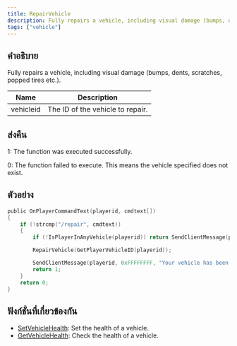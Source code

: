 ```yaml
---
title: RepairVehicle
description: Fully repairs a vehicle, including visual damage (bumps, dents, scratches, popped tires etc.
tags: ["vehicle"]
---
```


## คำอธิบาย

Fully repairs a vehicle, including visual damage (bumps, dents, scratches, popped tires etc.).

| Name      | Description                      |
| --------- | -------------------------------- |
| vehicleid | The ID of the vehicle to repair. |

## ส่งคืน

1: The function was executed successfully.

0: The function failed to execute. This means the vehicle specified does not exist.

## ตัวอย่าง

```c
public OnPlayerCommandText(playerid, cmdtext[])
{
    if (!strcmp("/repair", cmdtext))
    {
        if (!IsPlayerInAnyVehicle(playerid)) return SendClientMessage(playerid, 0xFFFFFFFF, "You are not in a vehicle!");

        RepairVehicle(GetPlayerVehicleID(playerid));

        SendClientMessage(playerid, 0xFFFFFFFF, "Your vehicle has been repaired!");
        return 1;
    }
    return 0;
}
```

## ฟังก์ชั่นที่เกี่ยวข้องกัน

- [SetVehicleHealth](../functions/SetVehicleHealth.md): Set the health of a vehicle.
- [GetVehicleHealth](../functions/GetVehicleHealth.md): Check the health of a vehicle.

